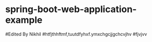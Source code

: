# spring-boot-web-application-example
#Edited By Nikhil
#htfjthhftmf,tuutdfyhxf.ymxchgcjjgchcvjhv
#fjvjvv
